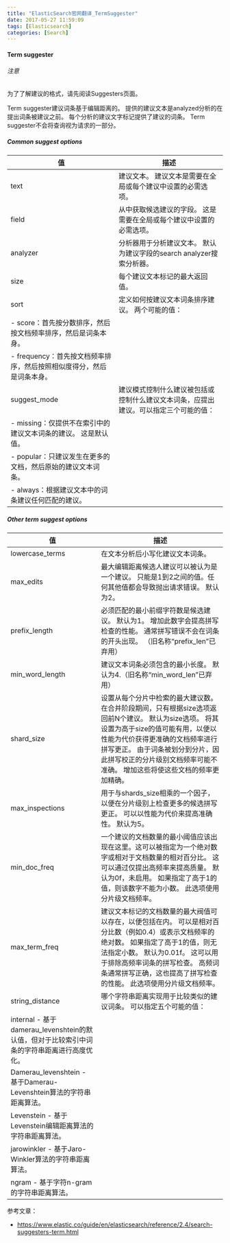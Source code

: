 ```yaml
---
title: "ElasticSearch官网翻译_TermSuggester"
date: 2017-05-27 11:59:09
tags: [Elasticsearch]
categories: [Search]
---
```


#### Term suggester

###### 注意

为了了解建议的格式，请先阅读Suggesters页面。

Term suggester建议词条基于编辑距离的。 提供的建议文本是analyzed分析的在提出词条被建议之前。 每个分析的建议文字标记提供了建议的词条。 Term suggester不会将查询视为请求的一部分。

##### Common suggest options

值|描述
---|---
text|建议文本。 建议文本是需要在全局或每个建议中设置的必需选项。
field|从中获取候选建议的字段。 这是需要在全局或每个建议中设置的必需选项。
analyzer|分析器用于分析建议文本。 默认为建议字段的search analyzer搜索分析器。
size|每个建议文本标记的最大返回值。
sort|定义如何按建议文本词条排序建议。 两个可能的值： 
 |- score：首先按分数排序，然后按文档频率排序，然后是词条本身。 
 |- frequency：首先按文档频率排序，然后按照相似度得分，然后是词条本身。
suggest_mode|建议模式控制什么建议被包括或控制什么建议文本词条，应提出建议。可以指定三个可能的值： 
 |- missing：仅提供不在索引中的建议文本词条的建议。 这是默认值。 
 |- popular：只建议发生在更多的文档，然后原始的建议文本词条。 
 |- always：根据建议文本中的词条建议任何匹配的建议。

##### Other term suggest options

值|描述
---|---
lowercase_terms|在文本分析后小写化建议文本词条。
max_edits|最大编辑距离候选人建议可以被认为是一个建议。 只能是1到2之间的值。任何其他值都会导致抛出请求错误。 默认为2。
prefix_length|必须匹配的最小前缀字符数是候选建议。 默认为1。 增加此数字会提高拼写检查的性能。 通常拼写错误不会在词条的开头出现。 （旧名称“prefix_len”已弃用）
min_word_length|建议文本词条必须包含的最小长度。 默认为4.（旧名称“min_word_len”已弃用）
shard_size|设置从每个分片中检索的最大建议数。 在合并阶段期间，只有根据size选项返回前N个建议。 默认为size选项。 将其设置为高于size的值可能有用，以便以性能为代价获得更准确的文档频率进行拼写更正。 由于词条被划分到分片，因此拼写校正的分片级别文档频率可能不准确。 增加这些将使这些文档的频率更加精确。
max_inspections|用于与shards_size相乘的一个因子，以便在分片级别上检查更多的候选拼写更正。 可以以性能为代价来提高准确性。 默认为5。
min_doc_freq|一个建议的文档数量的最小阈值应该出现在这里。这可以被指定为一个绝对数字或相对于文档数量的相对百分比。 这可以通过仅提出高频率来提高质量。 默认为0f，未启用。 如果指定了高于1的值，则该数字不能为小数。 此选项使用分片级文档频率。
max_term_freq|建议文本标记的文档数量的最大阀值可以存在，以便包括在内。 可以是相对百分比数（例如0.4）或表示文档频率的绝对数。 如果指定了高于1的值，则无法指定小数。 默认为0.01f。 这可以用于排除高频率词条的拼写检查。 高频词条通常拼写正确，这也提高了拼写检查的性能。 此选项使用分片级文档频率。
string_distance|哪个字符串距离实现用于比较类似的建议词条。 可以指定五个可能的值：
 |internal - 基于damerau_levenshtein的默认值，但对于比较索引中词条的字符串距离进行高度优化。 
 |Damerau_levenshtein - 基于Damerau-Levenshtein算法的字符串距离算法。 
 |Levenstein - 基于Levenstein编辑距离算法的字符串距离算法。 
 |jarowinkler - 基于Jaro-Winkler算法的字符串距离算法。 
 |ngram - 基于字符n-gram的字符串距离算法。

参考文章：

- https://www.elastic.co/guide/en/elasticsearch/reference/2.4/search-suggesters-term.html

